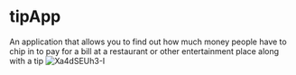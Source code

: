 # tipApp
An application that allows you to find out how much money people have to chip in to pay for a bill at a restaurant or other entertainment place along with a tip
![Xa4dSEUh3-I](https://user-images.githubusercontent.com/89134954/130225698-3a948f1f-64b9-408d-8087-f2cf194cc321.jpg)
